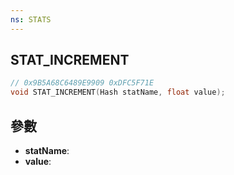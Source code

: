 ```yaml
---
ns: STATS
---
```

## STAT_INCREMENT

```c
// 0x9B5A68C6489E9909 0xDFC5F71E
void STAT_INCREMENT(Hash statName, float value);
```


## 參數
* **statName**: 
* **value**: 

